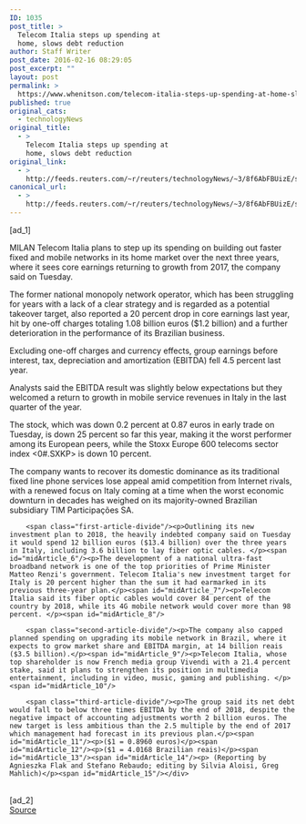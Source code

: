 ```yaml
---
ID: 1035
post_title: >
  Telecom Italia steps up spending at
  home, slows debt reduction
author: Staff Writer
post_date: 2016-02-16 08:29:05
post_excerpt: ""
layout: post
permalink: >
  https://www.whenitson.com/telecom-italia-steps-up-spending-at-home-slows-debt-reduction/
published: true
original_cats:
  - technologyNews
original_title:
  - >
    Telecom Italia steps up spending at
    home, slows debt reduction
original_link:
  - >
    http://feeds.reuters.com/~r/reuters/technologyNews/~3/8f6AbFBUizE/story01.htm
canonical_url:
  - >
    http://feeds.reuters.com/~r/reuters/technologyNews/~3/8f6AbFBUizE/story01.htm
---
```

 [ad_1]
<br><div id="articleText">
<span id="midArticle_start"/>

<span class="focusParagraph" readability="6"><p><span class="articleLocation">MILAN</span> Telecom Italia plans to step up its spending on building out faster fixed and mobile networks in its home market over the next three years, where it sees core earnings returning to growth from 2017, the company said on Tuesday.</p></span><span id="midArticle_0"/><p>The former national monopoly network operator, which has been struggling for years with a lack of a clear strategy and is regarded as a potential takeover target, also reported a 20 percent drop in core earnings last year, hit by one-off charges totaling 1.08 billion euros ($1.2 billion) and a further deterioration in the performance of its Brazilian business.</p><span id="midArticle_1"/><p>Excluding one-off charges and currency effects, group earnings before interest, tax, depreciation and amortization (EBITDA) fell 4.5 percent last year.</p><span id="midArticle_2"/><p>Analysts said the EBITDA result was slightly below expectations but they welcomed a return to growth in mobile service revenues in Italy in the last quarter of the year.</p><span id="midArticle_3"/><p>The stock, which was down 0.2 percent at 0.87 euros in early trade on Tuesday, is down 25 percent so far this year, making it the worst performer among its European peers, while the Stoxx Europe 600 telecoms sector index &lt;0#.SXKP&gt; is down 10 percent. </p><span id="midArticle_4"/><p>The company wants to recover its domestic dominance as its traditional fixed line phone services lose appeal amid competition from Internet rivals, with a renewed focus on Italy coming at a time when the worst economic downturn in decades has weighed on its majority-owned Brazilian subsidiary TIM Participações SA.</p><span id="midArticle_5"/>
        
        <span class="first-article-divide"/><p>Outlining its new investment plan to 2018, the heavily indebted company said on Tuesday it would spend 12 billion euros ($13.4 billion) over the three years in Italy, including 3.6 billion to lay fiber optic cables. </p><span id="midArticle_6"/><p>The development of a national ultra-fast broadband network is one of the top priorities of Prime Minister Matteo Renzi's government. Telecom Italia's new investment target for Italy is 20 percent higher than the sum it had earmarked in its previous three-year plan.</p><span id="midArticle_7"/><p>Telecom Italia said its fiber optic cables would cover 84 percent of the country by 2018, while its 4G mobile network would cover more than 98 percent. </p><span id="midArticle_8"/>
        
        <span class="second-article-divide"/><p>The company also capped planned spending on upgrading its mobile network in Brazil, where it expects to grow market share and EBITDA margin, at 14 billion reais ($3.5 billion).</p><span id="midArticle_9"/><p>Telecom Italia, whose top shareholder is now French media group Vivendi with a 21.4 percent stake, said it plans to strengthen its position in multimedia entertainment, including in video, music, gaming and publishing. </p><span id="midArticle_10"/>
        
        <span class="third-article-divide"/><p>The group said its net debt would fall to below three times EBITDA by the end of 2018, despite the negative impact of accounting adjustments worth 2 billion euros. The new target is less ambitious than the 2.5 multiple by the end of 2017 which management had forecast in its previous plan.</p><span id="midArticle_11"/><p>($1 = 0.8960 euros)</p><span id="midArticle_12"/><p>($1 = 4.0168 Brazilian reais)</p><span id="midArticle_13"/><span id="midArticle_14"/><p> (Reporting by Agnieszka Flak and Stefano Rebaudo; editing by Silvia Aloisi, Greg Mahlich)</p><span id="midArticle_15"/></div>
<br>[ad_2]
<br><a href="http://feeds.reuters.com/~r/reuters/technologyNews/~3/8f6AbFBUizE/story01.htm">Source </a>